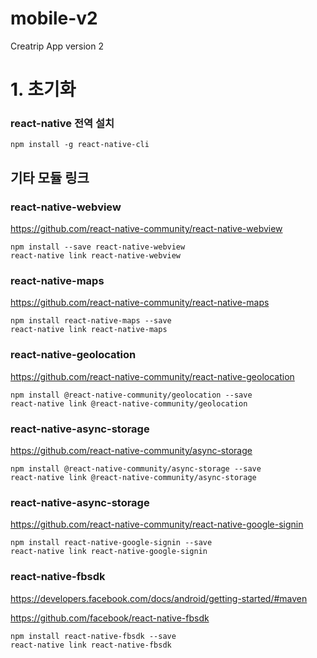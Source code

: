 # mobile-v2
Creatrip App version 2

# 1. 초기화
### react-native 전역 설치
    npm install -g react-native-cli

## 기타 모듈 링크
### react-native-webview
https://github.com/react-native-community/react-native-webview

    npm install --save react-native-webview
    react-native link react-native-webview

### react-native-maps
https://github.com/react-native-community/react-native-maps

    npm install react-native-maps --save
    react-native link react-native-maps

### react-native-geolocation
https://github.com/react-native-community/react-native-geolocation

    npm install @react-native-community/geolocation --save
    react-native link @react-native-community/geolocation

### react-native-async-storage
https://github.com/react-native-community/async-storage

    npm install @react-native-community/async-storage --save
    react-native link @react-native-community/async-storage


### react-native-async-storage
https://github.com/react-native-community/react-native-google-signin

    npm install react-native-google-signin --save
    react-native link react-native-google-signin

### react-native-fbsdk
https://developers.facebook.com/docs/android/getting-started/#maven

https://github.com/facebook/react-native-fbsdk

    npm install react-native-fbsdk --save
    react-native link react-native-fbsdk
